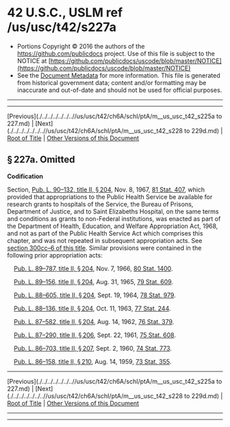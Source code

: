 ---
---

# 42 U.S.C., USLM ref /us/usc/t42/s227a

* Portions Copyright © 2016 the authors of the https://github.com/publicdocs project.
  Use of this file is subject to the NOTICE at [https://github.com/publicdocs/uscode/blob/master/NOTICE](https://github.com/publicdocs/uscode/blob/master/NOTICE)
* See the [Document Metadata](././../../../../../..//README.md) for more information.
  This file is generated from historical government data; content and/or formatting may be inaccurate and out-of-date and should not be used for official purposes.

----------
----------

[Previous](./../../../../../..//us/usc/t42/ch6A/schI/ptA/m__us_usc_t42_s225a to 227.md) | [Next](./../../../../../..//us/usc/t42/ch6A/schI/ptA/m__us_usc_t42_s228 to 229d.md) | [Root of Title](./../../../../../../) | [Other Versions of this Document](https://publicdocs.github.io/go/links?ns=uslm&ref=%2Fus%2Fusc%2Ft42%2Fs227a)

## § 227a. Omitted

 __Codification__ 

Section, [Pub. L. 90–132, title II, § 204][/us/pl/90/132/s204], Nov. 8, 1967, [81 Stat. 407][/us/stat/81/407], which provided that appropriations to the Public Health Service be available for research grants to hospitals of the Service, the Bureau of Prisons, Department of Justice, and to Saint Elizabeths Hospital, on the same terms and conditions as grants to non-Federal institutions, was enacted as part of the Department of Health, Education, and Welfare Appropriation Act, 1968, and not as part of the Public Health Service Act which comprises this chapter, and was not repeated in subsequent appropriation acts. See [section 300cc–6 of this title][/us/usc/t42/s300cc–6]. Similar provisions were contained in the following prior appropriation acts:

    [Pub. L. 89–787, title II, § 204][/us/pl/89/787/s204], Nov. 7, 1966, [80 Stat. 1400][/us/stat/80/1400].

    [Pub. L. 89–156, title II, § 204][/us/pl/89/156/s204], Aug. 31, 1965, [79 Stat. 609][/us/stat/79/609].

    [Pub. L. 88–605, title II, § 204][/us/pl/88/605/s204], Sept. 19, 1964, [78 Stat. 979][/us/stat/78/979].

    [Pub. L. 88–136, title II, § 204][/us/pl/88/136/s204], Oct. 11, 1963, [77 Stat. 244][/us/stat/77/244].

    [Pub. L. 87–582, title II, § 204][/us/pl/87/582/s204], Aug. 14, 1962, [76 Stat. 379][/us/stat/76/379].

    [Pub. L. 87–290, title II, § 206][/us/pl/87/290/s206], Sept. 22, 1961, [75 Stat. 608][/us/stat/75/608].

    [Pub. L. 86–703, title II, § 207][/us/pl/86/703/s207], Sept. 2, 1960, [74 Stat. 773][/us/stat/74/773].

    [Pub. L. 86–158, title II, § 210][/us/pl/86/158/s210], Aug. 14, 1959, [73 Stat. 355][/us/stat/73/355].

----------

[Previous](./../../../../../..//us/usc/t42/ch6A/schI/ptA/m__us_usc_t42_s225a to 227.md) | [Next](./../../../../../..//us/usc/t42/ch6A/schI/ptA/m__us_usc_t42_s228 to 229d.md) | [Root of Title](./../../../../../../) | [Other Versions of this Document](https://publicdocs.github.io/go/links?ns=uslm&ref=%2Fus%2Fusc%2Ft42%2Fs227a)

----------
----------

[/us/pl/90/132/s204]: https://publicdocs.github.io/go/links?ns=uslm&ref=%2Fus%2Fpl%2F90%2F132%2Fs204
[/us/stat/81/407]: https://publicdocs.github.io/go/links?ns=uslm&ref=%2Fus%2Fstat%2F81%2F407
[/us/usc/t42/s300cc–6]: https://publicdocs.github.io/go/links?ns=uslm&ref=%2Fus%2Fusc%2Ft42%2Fs300cc%E2%80%936
[/us/pl/89/787/s204]: https://publicdocs.github.io/go/links?ns=uslm&ref=%2Fus%2Fpl%2F89%2F787%2Fs204
[/us/stat/80/1400]: https://publicdocs.github.io/go/links?ns=uslm&ref=%2Fus%2Fstat%2F80%2F1400
[/us/pl/89/156/s204]: https://publicdocs.github.io/go/links?ns=uslm&ref=%2Fus%2Fpl%2F89%2F156%2Fs204
[/us/stat/79/609]: https://publicdocs.github.io/go/links?ns=uslm&ref=%2Fus%2Fstat%2F79%2F609
[/us/pl/88/605/s204]: https://publicdocs.github.io/go/links?ns=uslm&ref=%2Fus%2Fpl%2F88%2F605%2Fs204
[/us/stat/78/979]: https://publicdocs.github.io/go/links?ns=uslm&ref=%2Fus%2Fstat%2F78%2F979
[/us/pl/88/136/s204]: https://publicdocs.github.io/go/links?ns=uslm&ref=%2Fus%2Fpl%2F88%2F136%2Fs204
[/us/stat/77/244]: https://publicdocs.github.io/go/links?ns=uslm&ref=%2Fus%2Fstat%2F77%2F244
[/us/pl/87/582/s204]: https://publicdocs.github.io/go/links?ns=uslm&ref=%2Fus%2Fpl%2F87%2F582%2Fs204
[/us/stat/76/379]: https://publicdocs.github.io/go/links?ns=uslm&ref=%2Fus%2Fstat%2F76%2F379
[/us/pl/87/290/s206]: https://publicdocs.github.io/go/links?ns=uslm&ref=%2Fus%2Fpl%2F87%2F290%2Fs206
[/us/stat/75/608]: https://publicdocs.github.io/go/links?ns=uslm&ref=%2Fus%2Fstat%2F75%2F608
[/us/pl/86/703/s207]: https://publicdocs.github.io/go/links?ns=uslm&ref=%2Fus%2Fpl%2F86%2F703%2Fs207
[/us/stat/74/773]: https://publicdocs.github.io/go/links?ns=uslm&ref=%2Fus%2Fstat%2F74%2F773
[/us/pl/86/158/s210]: https://publicdocs.github.io/go/links?ns=uslm&ref=%2Fus%2Fpl%2F86%2F158%2Fs210
[/us/stat/73/355]: https://publicdocs.github.io/go/links?ns=uslm&ref=%2Fus%2Fstat%2F73%2F355


